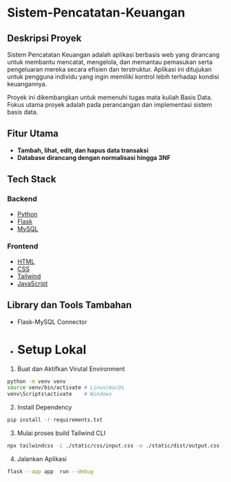 # Sistem-Pencatatan-Keuangan

## Deskripsi Proyek
Sistem Pencatatan Keuangan adalah aplikasi berbasis web yang dirancang untuk membantu mencatat, mengelola, dan memantau pemasukan serta pengeluaran mereka secara efisien dan terstruktur. Aplikasi ini ditujukan untuk pengguna individu yang ingin memiliki kontrol lebih terhadap kondisi keuangannya.

Proyek ini dikembangkan untuk memenuhi tugas mata kuliah Basis Data.
Fokus utama proyek adalah pada perancangan dan implementasi sistem basis data.


## Fitur Utama
- **Tambah, lihat, edit, dan hapus data transaksi**
- **Database dirancang dengan normalisasi hingga 3NF**


## Tech Stack

### Backend
- <a href="https://www.python.org/about/gettingstarted/" target="_blank">Python</a>
- <a href="https://flask.palletsprojects.com/en/stable/" target="_blank">Flask</a>
- <a href="https://www.w3schools.com/html/" target="_blank">MySQL</a>

### Frontend
- <a href="https://www.w3schools.com/html/" target="_blank">HTML</a>
- <a href="https://www.w3schools.com/css/" target="_blank">CSS</a>
- <a href="https://tailwindcss.com/docs/installation/tailwind-cli" target="_blank">Tailwind</a>
- <a href="https://www.w3schools.com/js/DEFAULT.asp" target="_blank">JavaScript</a>

## Library dan Tools Tambahan
- Flask-MySQL Connector

- # Setup Lokal
1. Buat dan Aktifkan Virutal Environment
```bash
python -m venv venv
source venv/bin/activate # Linux/macOs
venv\Scripts\activate    # Windows
```

2. Install Dependency
```bash
pip install -r requirements.txt
```

3. Mulai proses build Tailwind CLI
```bash
npx tailwindcss -i ./static/css/input.css -o ./static/dist/output.css --watch
```

4. Jalankan Aplikasi
```bash
flask --app app  run --debug
```


